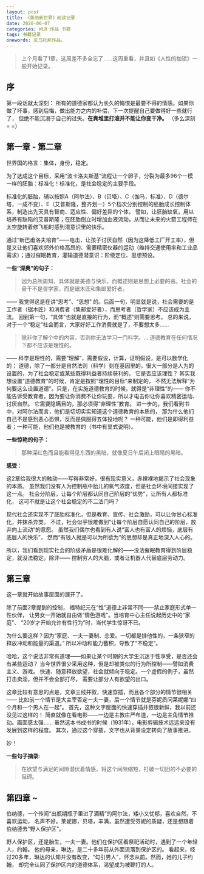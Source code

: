 ```yaml
---
layout: post
title: 《美丽新世界》阅读记录
date: 2020-06-07
categories: WLR 作品 书籍 
tags: 书籍记录
onewords: 反乌托邦作品。
---
```

> 上个月看了1章，这周差不多全忘了……这周重看，并且如《人性的枷锁》一般开始记录。

## 序

第一段话就太深刻： 所有的道德家都认为长久的悔恨是最要不得的情感。如果你做了坏事，感到后悔，做出能力之内的补偿，下一次提醒自己要做得好一些就行了，
但绝不能沉溺于自己的过失。**在粪堆里打滚并不能让你变干净。** （多么深刻 = =）

## 第一章 - 第二章

世界国的格言：集体，身份，稳定。

为了达成这个目标，采用“波卡洛夫斯基”流程让一个卵子，分裂为最多96个一模一样的胚胎：标准化！标准化，是社会稳定的主要手段。

标准化的胚胎，辅以按照A（阿尔法）、B（贝塔）、C（伽马，标准）、D（德尔塔，一成不变）、E（艾普斯隆，整齐划一）5个档次分别控制的胚胎成长控制体系，制造出先天具有智商、适应性、偏好差异的个体。
譬如，让胚胎缺氧，用以培养有缺陷的艾普斯隆；在胚胎倒立时增加血液流动，从而让未来的火箭工程师在太空旋转着修飞船时感到潜意识里的快乐。

通过“新巴甫洛夫培育”——电击，让孩子讨厌自然（因为这降低工厂开工率），但是又让他们喜欢郊外价格高昂的、需要精密仪器的运动（维持交通使用率和工业品需求）；通过催眠教育，灌输道德潜意识：阶级定位、思想预设。

**一些“深奥”的句子：**

> 因为总所周知，具体就是美德与快乐，而概述则是思想上必要的恶。社会的骨干不是哲学家，而是锯木匠和集邮爱好者。 

—— 我觉得这是在讲“思考”、“思想” 的。后面一句，明显就是说，社会需要的是工作者（锯木匠）和消费者（集邮爱好者），而思考者（哲学家）不应该成为主流。
回到第一句，“具体”也就是直接的行为，而“概述”则需要思考。
总的来说，对于一个“稳定”社会而言，大家好好工作消费就是了，不要想太多……

> 除非你了解个中的内容，否则你无法学习一门科学。... 道德教育在任何情况下都不应该是理性的。

—— 科学是理性的，需要“理解”，需要假设，计算，证明假设，是可以数学化的；
道德，除了一部分是自然法则（科学）刻在基因里的，很大一部分是人为的设置的，为了社会稳定或某些既得利益者持续获利的。
它是否应该理性？ 其实我想设置“道德教育”的时候，肯定是按照“理性的目标”来制定的，
不然无法解释“为何要这么设置道德”。只是，在实施道德教育的时候，就得是“非理性”的——
你不能告诉受教育者，因为要让你消费不让你玩耍，所以才电击你让你喜欢精密运动、讨厌自然。
它需要隐瞒目的，那必须得“非理性”教育。
进一步的，我们看到书中，对阿尔法而言，他们是切切实实知道这个道德教育的本质的，
那为什么他们自己不是感到恶心恐惧，反而是佩服得五体投地呢？ 
一种可能，他们是即得利益者；一种可能，他们也是被教育的（书中有显式说明）。

**一些惊艳的句子：**

> 那种深红色而且能看得见东西的黑暗，就像夏日午后闭上眼睛的黑暗。

**感受**：

这2章给我很大的触动——写得非常好，很有现实意义，赤裸裸地揭示了社会现象的本质。
虽然我们没有人为控制瓶中胎儿的氧气浓度，但是社会环境间接实现了这一点。
社会分阶层，让每个阶层都认同自己阶层的“优势”，让所有人都标准化，
这可不就是让这个社会稳定的不二法门吗？

现代社会还实现不了胚胎标准化，但是教育、宣传、社会激励，可以让你甘心标准化，并抹杀异类。
不过，社会似乎很难做到“让每个阶层自愿认同自己的阶层，放弃向上流动”的意愿。
虽然我们偶尔也看到有人说“富人也有富人的烦恼，底层有底层人的快乐”，
然而“有钱人就是可以为所欲为”的思想却是真正地深入人心的。

所以，我们看到现实社会的阶级矛盾是很难化解的——没法催眠教育得到阶层稳定，就没法稳定。除非——
控制穷人的大脑，或者让机器人代替底层劳动力。

## 第三章

这一章就开始故事层面的展开了。

除了前面2章提到的控制， 福特纪元在“性”道德上非常不同——禁止家庭形式单一性伙伴，
让男女一开始就自由做“情色游戏”。当培育中心主任说起历史中的“家庭”、
“20岁才开始允许有性行为”时，当代学生惊讶不已。

为什么要这样？因为“家庭、一夫一妻制、恋爱。一切都是排他性的，一条狭窄的释放冲动和能量的渠道。”
所以冲动和能力蓄积，导致了“不稳定”。

哈哈，这个说法非常有道理——如果让某个时期的大学生沉迷于性享受，是否还会有某些运动？
当今世界很少采用这种，但是却被类似的行为所控制——譬如消费主义、游戏。
快速、随意释放欲望，社会就倾向于稳定。一个虚假的例子，虽然打击卖淫，但并不会全部打尽，
需要让部分人有欲望的出口。

这章比较有意思的点是，文章三线并叙，快速穿插，而且各个部分的情节很相关——
比如前一个情节是大主宰否定一夫一妻，后一个情节就是芬妮质问莱妮娜“四个月和一个男人在一起”。
首先，这种文字层面的快速穿插并叙很新鲜，我以前还没见过这样的！
简直就像在看电影——一边是主教庄严布道，一边是主角情节推动。画面感太强…… 
虽然这本书成书的时候（1931年），电影剪辑技术远远来没有发展到这样的程度。
其次，通过这个穿插，文字也从背景设定转向了故事推进。

妙！

**一些句子摘录:**

> 在欲望与满足的间隙潜伏着情感，将这个间隙缩短，打破一切旧的不必要的阻碍。

## 第四章 ~

伯纳德，一个传闻“出瓶期瓶子里进了酒精”的阿尔法，矮小又忧郁，喜欢自然，不喜欢运动，
名声不好。莱妮娜，贝塔，丰满，虽然遭受芬妮的质疑，还是想跟着伯纳德去“野人保护区”。

野人保护区，还是胎生，一夫一妻。他们在保护区看祭祀活动时，遇到了一个年轻人，约翰。
他的母亲，琳达，是二十多年前从外面流落到保护区的。
看起来，经过20多年，琳达的认知并没有改变，“勾引男人”，怀念从前。然而，她的儿子约翰，
却完全认同了保护区内的道德体系，渴望成为被鞭打的人。

